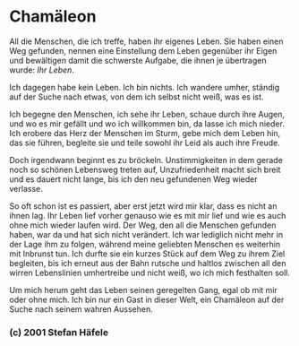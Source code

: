 # Chamäleon

All die Menschen, die ich treffe, haben ihr eigenes Leben. Sie haben einen Weg gefunden, nennen eine Einstellung dem Leben gegenüber ihr Eigen und bewältigen damit die schwerste Aufgabe, die ihnen je übertragen wurde: *Ihr Leben*.

Ich dagegen habe kein Leben. Ich bin nichts. Ich wandere umher, ständig auf der Suche nach etwas, von dem ich selbst nicht weiß, was es ist.

Ich begegne den Menschen, ich sehe ihr Leben, schaue durch ihre Augen, und wo es mir gefällt und wo ich willkommen bin, da lasse ich mich nieder. Ich erobere das Herz der Menschen im Sturm, gebe mich dem Leben hin, das sie führen, begleite sie und teile sowohl ihr Leid als auch ihre Freude.

Doch irgendwann beginnt es zu bröckeln. Unstimmigkeiten in dem gerade noch so schönen Lebensweg treten auf, Unzufriedenheit macht sich breit und es dauert nicht lange, bis ich den neu gefundenen Weg wieder verlasse.

So oft schon ist es passiert, aber erst jetzt wird mir klar, dass es nicht an ihnen lag. Ihr Leben lief vorher genauso wie es mit mir lief und wie es auch ohne mich wieder laufen wird. Der Weg, den all die Menschen gefunden haben, war da und hat sich nicht verändert. Ich war lediglich nicht mehr in der Lage ihm zu folgen, während meine geliebten Menschen es weiterhin mit Inbrunst tun. Ich durfte sie ein kurzes Stück auf dem Weg zu ihrem Ziel begleiten, bis ich erneut aus der Bahn rutsche und haltlos zwischen all den wirren Lebenslinien umhertreibe und nicht weiß, wo ich mich festhalten soll.

Um mich herum geht das Leben seinen geregelten Gang, egal ob mit mir oder ohne mich. Ich bin nur ein Gast in dieser Welt, ein Chamäleon auf der Suche nach seinem wahren Aussehen.

### (c) 2001 Stefan Häfele